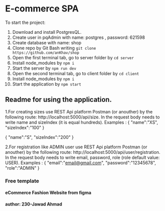 # E-commerce SPA
To start the project:
1. Download and install PostgresQL.
2. Create user in pqAdmin with name: postgres , password: 621598
3. Create database with name: shop
4. Clone repo by Git Bash writing ```git clone https://github.com/anKhav/shop```
5. Open the first terminal tab, go to server folder by ```cd server```
6. Install node_modules by ```npm i```
7. Start the server by ```npm run dev```
8. Open the second terminal tab, go to client folder by ```cd client```
9. Install node_modules by ```npm i```
10. Start the application by ```npm start```

## Readme for using the application.

  1.For creating sizes use REST Api platform Postman (or anouther) by the following route: http://localhost:5000/api/size.
  In the request body needs to write name and sizeIndex (it is equal hundreds). Examples : 
  {
    "name":"XS",
    "sizeIndex":"100"
  }
  
  {
    "name":"S",
    "sizeIndex":"200"
  }
  
  2.For registration like ADMIN user use REST Api platform Postman (or anouther) by the following route: http://localhost:5000/api/user/registration.
  In the request body needs to write email, password, role (role default value: USER). Examples : 
  {
    "email":"email@gmail.com",
    "password":"12345678",
    "role":"ADMIN"
  }

### Free template
#### eCommerce Fashion Website from figma 
#### author: 230-Jawad Ahmad
